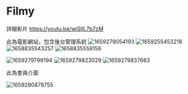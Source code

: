 # Filmy
詳細影片
https://youtu.be/wiSlIL7b7zM

此為電影網站，包含後台管理系統
![1659279054193](https://user-images.githubusercontent.com/109274108/182032033-34855523-0056-4f6a-9318-01eef0750d25.jpg)
![1659255453218](https://user-images.githubusercontent.com/109274108/182032042-a65ef0cb-77e0-49c8-9329-39566ad72aec.jpg)
![1658835543257](https://user-images.githubusercontent.com/109274108/182032065-e87e297c-c191-4671-851f-d16b403b3569.jpg)
![1658835559156](https://user-images.githubusercontent.com/109274108/182032073-513664b9-6ae4-4e34-b768-33c7836067cc.jpg)

![1659279799194](https://user-images.githubusercontent.com/109274108/182032614-8393865f-51a8-4acf-acbc-8b230472af57.jpg)
![1659279823029](https://user-images.githubusercontent.com/109274108/182032624-1d127273-8ae2-470d-ace7-5be3905e94b8.jpg)
![1659279837663](https://user-images.githubusercontent.com/109274108/182032633-86bd5652-ce04-40ae-a09a-4bb2af915782.jpg)

此為會員介面


![1659280879755](https://user-images.githubusercontent.com/109274108/182033364-288a80a0-1d00-47af-8682-fe67f9c01737.jpg)
